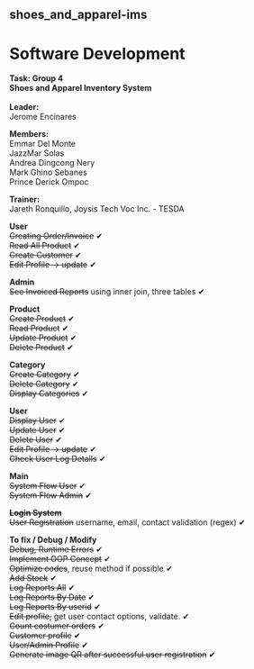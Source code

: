 ## shoes_and_apparel-ims
# Software Development

**Task: Group 4** <br>
**Shoes and Apparel Inventory System** <br><br>
**Leader:** <br>
Jerome Encinares <br>

**Members:** <br>
Emmar Del Monte <br>
JazzMar Solas <br>
Andrea Dingcong Nery <br>
Mark Ghino Sebanes <br>
Prince Derick Ompoc <br>

**Trainer:** <br> 
Jareth Ronquillo, Joysis Tech Voc Inc. - TESDA <br>

**User** <br>
~~Creating Order/Invoice~~ ✔ <br>
~~Read All Product~~ ✔ <br>
~~Create Customer~~ ✔  <br>
~~Edit Profile -> update~~  ✔ <br>

**Admin** <br>
~~See Invoiced Reports~~ using inner join, three tables ✔ <br>

**Product** <br>
~~Create Product~~ ✔ <br>
~~Read Product~~ ✔ <br>
~~Update Product~~ ✔ <br> 
~~Delete Product~~ ✔ <br> 

**Category** <br>
~~Create Category~~ ✔ <br>
~~Delete Category~~ ✔ <br>
~~Display Categories~~ ✔ <br>

**User** <br>
~~Display User~~ ✔ <br>
~~Update User~~ ✔ <br>
~~Delete User~~ ✔ <br>
~~Edit Profile -> update~~ ✔ <br>
~~Check User Log Details~~ ✔ <br>

**Main** <br>
~~System Flow User~~ ✔ <br>
~~System Flow Admin~~ ✔ <br>

**~~Login System~~** <br>
~~User Registration~~ username, email, contact validation (regex) ✔ <br>

**To fix / Debug / Modify** <br>
~~Debug, Runtime Errors~~ ✔ <br>
~~Implement OOP Concept~~ ✔ <br>
~~Optimize codes~~, reuse method if possible ✔ <br>
~~Add Stock~~ ✔ <br>
~~Log Reports All~~ ✔ <br>
~~Log Reports By Date~~ ✔ <br>
~~Log Reports By userid~~ ✔ <br>
~~Edit profile,~~ get user contact options, validate. ✔ <br>
~~Count costumer orders~~ ✔ <br>
~~Customer profile~~ ✔ <br>
~~User/Admin Profile~~ ✔ <br>
~~Generate image QR after successful user registration~~ ✔ <br>

